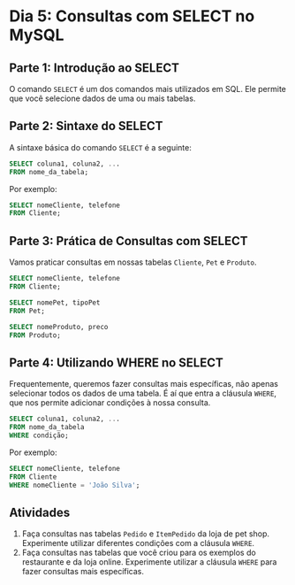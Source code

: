 # Dia 5: Consultas com SELECT no MySQL

## Parte 1: Introdução ao SELECT

O comando `SELECT` é um dos comandos mais utilizados em SQL. Ele permite que você selecione dados de uma ou mais tabelas.

## Parte 2: Sintaxe do SELECT

A sintaxe básica do comando `SELECT` é a seguinte:

```sql
SELECT coluna1, coluna2, ...
FROM nome_da_tabela;
```

Por exemplo:

```sql
SELECT nomeCliente, telefone
FROM Cliente;
```

## Parte 3: Prática de Consultas com SELECT

Vamos praticar consultas em nossas tabelas `Cliente`, `Pet` e `Produto`.

```sql
SELECT nomeCliente, telefone
FROM Cliente;

SELECT nomePet, tipoPet
FROM Pet;

SELECT nomeProduto, preco
FROM Produto;
```

## Parte 4: Utilizando WHERE no SELECT

Frequentemente, queremos fazer consultas mais específicas, não apenas selecionar todos os dados de uma tabela. É aí que entra a cláusula `WHERE`, que nos permite adicionar condições à nossa consulta.

```sql
SELECT coluna1, coluna2, ...
FROM nome_da_tabela
WHERE condição;
```

Por exemplo:

```sql
SELECT nomeCliente, telefone
FROM Cliente
WHERE nomeCliente = 'João Silva';
```

## Atividades

1. Faça consultas nas tabelas `Pedido` e `ItemPedido` da loja de pet shop. Experimente utilizar diferentes condições com a cláusula `WHERE`.
2. Faça consultas nas tabelas que você criou para os exemplos do restaurante e da loja online. Experimente utilizar a cláusula `WHERE` para fazer consultas mais específicas.